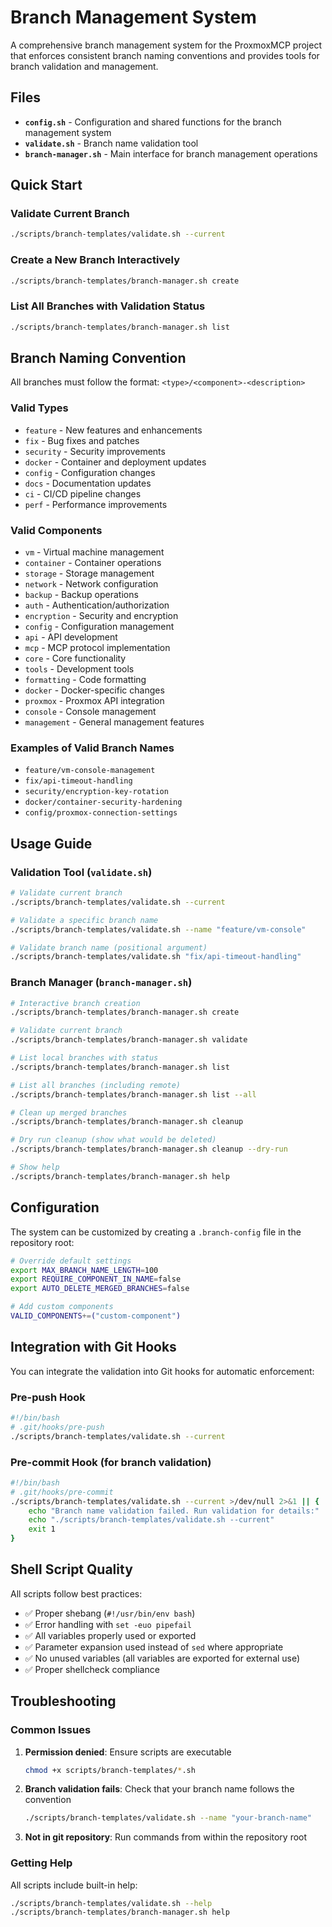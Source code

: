 # Branch Management System

A comprehensive branch management system for the ProxmoxMCP project that enforces consistent branch naming conventions and provides tools for branch validation and management.

## Files

- **`config.sh`** - Configuration and shared functions for the branch management system
- **`validate.sh`** - Branch name validation tool
- **`branch-manager.sh`** - Main interface for branch management operations

## Quick Start

### Validate Current Branch
```bash
./scripts/branch-templates/validate.sh --current
```

### Create a New Branch Interactively
```bash
./scripts/branch-templates/branch-manager.sh create
```

### List All Branches with Validation Status
```bash
./scripts/branch-templates/branch-manager.sh list
```

## Branch Naming Convention

All branches must follow the format: `<type>/<component>-<description>`

### Valid Types

- `feature` - New features and enhancements
- `fix` - Bug fixes and patches  
- `security` - Security improvements
- `docker` - Container and deployment updates
- `config` - Configuration changes
- `docs` - Documentation updates
- `ci` - CI/CD pipeline changes
- `perf` - Performance improvements

### Valid Components

- `vm` - Virtual machine management
- `container` - Container operations
- `storage` - Storage management
- `network` - Network configuration
- `backup` - Backup operations
- `auth` - Authentication/authorization
- `encryption` - Security and encryption
- `config` - Configuration management
- `api` - API development
- `mcp` - MCP protocol implementation
- `core` - Core functionality
- `tools` - Development tools
- `formatting` - Code formatting
- `docker` - Docker-specific changes
- `proxmox` - Proxmox API integration
- `console` - Console management
- `management` - General management features

### Examples of Valid Branch Names
- `feature/vm-console-management`
- `fix/api-timeout-handling`
- `security/encryption-key-rotation`
- `docker/container-security-hardening`
- `config/proxmox-connection-settings`

## Usage Guide

### Validation Tool (`validate.sh`)

```bash
# Validate current branch
./scripts/branch-templates/validate.sh --current

# Validate a specific branch name
./scripts/branch-templates/validate.sh --name "feature/vm-console"

# Validate branch name (positional argument)
./scripts/branch-templates/validate.sh "fix/api-timeout-handling"
```

### Branch Manager (`branch-manager.sh`)

```bash
# Interactive branch creation
./scripts/branch-templates/branch-manager.sh create

# Validate current branch
./scripts/branch-templates/branch-manager.sh validate

# List local branches with status
./scripts/branch-templates/branch-manager.sh list

# List all branches (including remote)
./scripts/branch-templates/branch-manager.sh list --all

# Clean up merged branches
./scripts/branch-templates/branch-manager.sh cleanup

# Dry run cleanup (show what would be deleted)
./scripts/branch-templates/branch-manager.sh cleanup --dry-run

# Show help
./scripts/branch-templates/branch-manager.sh help
```

## Configuration

The system can be customized by creating a `.branch-config` file in the repository root:

```bash
# Override default settings
export MAX_BRANCH_NAME_LENGTH=100
export REQUIRE_COMPONENT_IN_NAME=false
export AUTO_DELETE_MERGED_BRANCHES=false

# Add custom components
VALID_COMPONENTS+=("custom-component")
```

## Integration with Git Hooks

You can integrate the validation into Git hooks for automatic enforcement:

### Pre-push Hook
```bash
#!/bin/bash
# .git/hooks/pre-push
./scripts/branch-templates/validate.sh --current
```

### Pre-commit Hook (for branch validation)
```bash
#!/bin/bash
# .git/hooks/pre-commit
./scripts/branch-templates/validate.sh --current >/dev/null 2>&1 || {
    echo "Branch name validation failed. Run validation for details:"
    echo "./scripts/branch-templates/validate.sh --current"
    exit 1
}
```

## Shell Script Quality

All scripts follow best practices:
- ✅ Proper shebang (`#!/usr/bin/env bash`)
- ✅ Error handling with `set -euo pipefail`
- ✅ All variables properly used or exported
- ✅ Parameter expansion used instead of `sed` where appropriate
- ✅ No unused variables (all variables are exported for external use)
- ✅ Proper shellcheck compliance

## Troubleshooting

### Common Issues

1. **Permission denied**: Ensure scripts are executable
   ```bash
   chmod +x scripts/branch-templates/*.sh
   ```

2. **Branch validation fails**: Check that your branch name follows the convention
   ```bash
   ./scripts/branch-templates/validate.sh --name "your-branch-name"
   ```

3. **Not in git repository**: Run commands from within the repository root

### Getting Help

All scripts include built-in help:
```bash
./scripts/branch-templates/validate.sh --help
./scripts/branch-templates/branch-manager.sh help
```